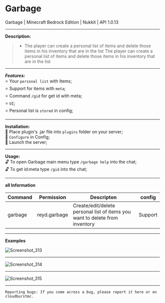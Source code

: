 # Garbage
Garbage | Minecraft Bedrock Edition | Nukkit | API 1.0.13

---

**Description:**<br />
> * The player can create a personal list of items and delete those items in his inventory that are in the list
The player can create a personal list of items and delete those items in his inventory that are in the list

---

***Features:***<br />
:star: Your `personal list` with Items;<br />
:star: Support for items with `meta`;<br />
:star: Command `/gid` for get id with meta;<br />
:star: `UI`;<br />
:star: Personal list is `stored` in config;<br />

---

**Installation:**<br />
:black_square_button: Place plugin's .jar file into `plugins` folder on your server;<br />
:black_square_button: `Configure` in Config;<br />
:black_square_button: Launch the server;<br />

---

**Usage:**<br />
:unlock: To open Garbage main menu type `/garbage help` into the chat;<br />
:unlock: To get id:meta type `/gid` into the chat;<br />

---

**all Information**

| Command | Permission | Descripton | config |
| --- | ------|-----| -------|
|garbage| reyd.garbage |Create/edit/delete personal list of items you want to delete from inventory|Support|

---

**Examples**

![Screenshot_313](https://user-images.githubusercontent.com/86683320/162589563-153faf5c-6d0a-419b-ae74-f11650ba9e42.png)


---

![Screenshot_314](https://user-images.githubusercontent.com/86683320/162589560-830c595c-3032-48f6-acc4-7a565bb49d72.png)

---

![Screenshot_315](https://user-images.githubusercontent.com/86683320/162589562-dfa9aff8-aac5-4feb-aec0-0689291c4876.png)

---

```
Reporting bugs: If you come across a bug, please report it here or on cloudburstmc.
```
